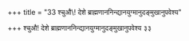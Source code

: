 +++
title = "33 श्चुऔ\\! देशे ब्राह्मणाननिन्द्यानयुग्मानुदङ्मुखानुपवेश्य"

+++
श्चुऔ\! देशे ब्राह्मणाननिन्द्यानयुग्मानुदङ्मुखानुपवेश्य ३३